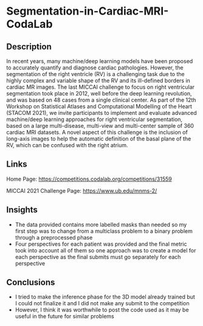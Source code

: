 # Segmentation-in-Cardiac-MRI-CodaLab

## Description

In recent years, many machine/deep learning models have been proposed to accurately quantify and diagnose cardiac pathologies. However, the segmentation of the right ventricle (RV) is a challenging task due to the highly complex and variable shape of the RV and its ill-defined borders in cardiac MR images. The last MICCAI challenge to focus on right ventricular segmentation took place in 2012, well before the deep learning revolution, and was based on 48 cases from a single clinical center. As part of the 12th Workshop on Statistical Atlases and Computational Modelling of the Heart (STACOM 2021), we invite participants to implement and evaluate advanced machine/deep learning approaches for right ventricular segmentation, based on a large multi-disease, multi-view and multi-center sample of 360 cardiac MRI datasets. A novel aspect of this challenge is the inclusion of long-axis images to help the automatic definition of the basal plane of the RV, which can be confused with the right atrium.

## Links

Home Page: https://competitions.codalab.org/competitions/31559

MICCAI 2021 Challenge Page: https://www.ub.edu/mnms-2/

## Insights

+ The data provided contains more labelled masks than needed so my first step was to change from a multiclass problem to a binary problem through a preprocessed phase
+ Four perspectives for each patient was provided and the final metric took into account all of them so one approach was to create a model for each perspective as the final submits must go separately for each perspective

## Conclusions

+ I tried to make the inference phase for the 3D model already trained but I could not finalize it and I did not make any submit to the competition
+ However, I think it was worthwhile to post the code used as it may be useful in the future for similar problems

